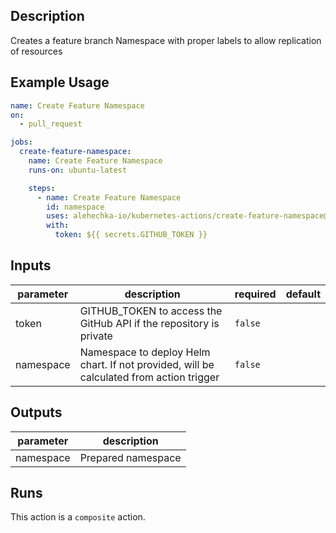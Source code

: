 <!-- action-docs-description -->
## Description

Creates a feature branch Namespace with proper labels to allow replication of resources


<!-- action-docs-description -->

## Example Usage

```yaml
name: Create Feature Namespace
on:
  - pull_request

jobs:
  create-feature-namespace:
    name: Create Feature Namespace
    runs-on: ubuntu-latest

    steps:
      - name: Create Feature Namespace
        id: namespace
        uses: alehechka-io/kubernetes-actions/create-feature-namespace@main
        with:
          token: ${{ secrets.GITHUB_TOKEN }}
```

<!-- action-docs-inputs -->
## Inputs

| parameter | description | required | default |
| - | - | - | - |
| token | GITHUB_TOKEN to access the GitHub API if the repository is private | `false` |  |
| namespace | Namespace to deploy Helm chart. If not provided, will be calculated from action trigger | `false` |  |



<!-- action-docs-inputs -->

<!-- action-docs-outputs -->
## Outputs

| parameter | description |
| - | - |
| namespace | Prepared namespace |



<!-- action-docs-outputs -->

<!-- action-docs-runs -->
## Runs

This action is a `composite` action.


<!-- action-docs-runs -->
